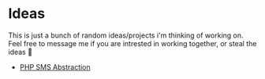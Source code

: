 # Ideas

This is just a bunch of random ideas/projects i'm thinking of working on.
Feel free to message me if you are intrested in working together, or steal the ideas :see_no_evil:

- [PHP SMS Abstraction](sms.md)
